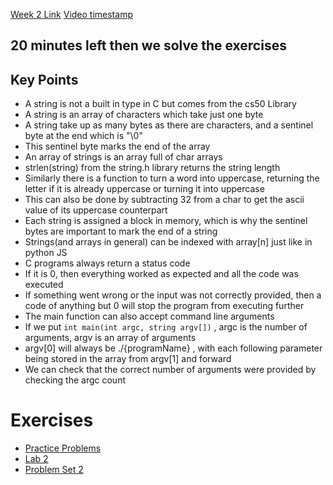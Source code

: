 [Week 2 Link](https://cs50.harvard.edu/x/2023/weeks/2/)
[Video timestamp](https://youtu.be/ODTROxjb8Tw?t=8456)
## 20 minutes left then we solve the exercises

## Key Points
- A string is not a built in type in C but comes from the cs50 Library
- A string is an array of characters which take just one byte
- A string take up as many bytes as there are characters, and a sentinel byte at the end which is "\0"
- This sentinel byte marks the end of the array
- An array of strings is an array full of char arrays
- strlen(string) from the string.h library returns the string length
- Similarly there is a function to turn a word into uppercase, returning the letter if it is already uppercase or turning it into uppercase
- This can also be done by subtracting 32 from a char to get the ascii value of its uppercase counterpart
- Each string is assigned a block in memory, which is why the sentinel bytes are important to mark the end of a string
- Strings(and arrays in general) can be indexed with array[n] just like in python JS
- C programs always return a status code
- If it is 0, then everything worked as expected and all the code was executed
- If something went wrong or the input was not correctly provided, then a code of anything but 0 will stop the program from executing further
- The main function can also accept command line arguments
- If we put `int main(int argc, string argv[])` , argc is the number of arguments, argv is an array of arguments
- argv[0] will always be ./{programName} , with each following parameter being stored in the array from argv[1] and forward
- We can check that the correct number of arguments were provided by checking the argc count

# Exercises

- [Practice Problems](https://cs50.harvard.edu/x/2023/problems/2/)
- [Lab 2](https://cs50.harvard.edu/x/2023/labs/2/)
- [Problem Set 2](https://cs50.harvard.edu/x/2023/psets/2/)
